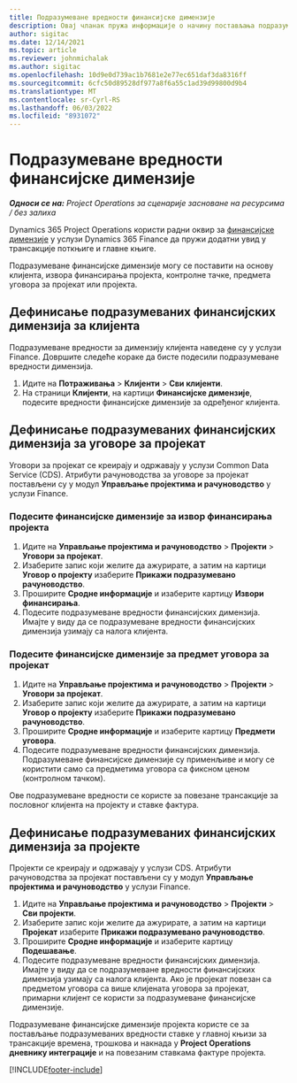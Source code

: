 ```yaml
---
title: Подразумеване вредности финансијске димензије
description: Овај чланак пружа информације о начину постављања подразумеваних вредности финансијске димензије.
author: sigitac
ms.date: 12/14/2021
ms.topic: article
ms.reviewer: johnmichalak
ms.author: sigitac
ms.openlocfilehash: 10d9e0d739ac1b7681e2e77ec651daf3da8316ff
ms.sourcegitcommit: 6cfc50d89528df977a8f6a55c1ad39d99800d9b4
ms.translationtype: MT
ms.contentlocale: sr-Cyrl-RS
ms.lasthandoff: 06/03/2022
ms.locfileid: "8931072"
---
```

# <a name="financial-dimension-defaults"></a>Подразумеване вредности финансијске димензије

_**Односи се на:** Project Operations за сценарије засноване на ресурсима / без залиха_



Dynamics 365 Project Operations користи радни оквир за [финансијске димензије](/dynamics365/finance/general-ledger/financial-dimensions) у услузи Dynamics 365 Finance да пружи додатни увид у трансакције поткњиге и главне књиге.

Подразумеване финансијске димензије могу се поставити на основу клијента, извора финансирања пројекта, контролне тачке, предмета уговора за пројекат или пројекта.

## <a name="define-default-financial-dimensions-for-a-customer"></a>Дефинисање подразумеваних финансијских димензија за клијента

Подразумеване вредности за димензију клијента наведене су у услузи Finance. Довршите следеће кораке да бисте подесили подразумеване вредности димензија.

1. Идите на **Потраживања** > **Клијенти** > **Сви клијенти**.
2. На страници **Клијенти**, на картици **Финансијске димензије**, подесите вредности финансијске димензије за одређеног клијента.

## <a name="define-default-financial-dimensions-for-project-contracts"></a>Дефинисање подразумеваних финансијских димензија за уговоре за пројекат

Уговори за пројекат се креирају и одржавају у услузи Common Data Service (CDS). Атрибути рачуноводства за уговоре за пројекат постављени су у модул **Управљање пројектима и рачуноводство** у услузи Finance.

### <a name="set-financial-dimensions-for-a-project-funding-source"></a>Подесите финансијске димензије за извор финансирања пројекта

1. Идите на **Управљање пројектима и рачуноводство** > **Пројекти** > **Уговори за пројекат**.
2. Изаберите запис који желите да ажурирате, а затим на картици **Уговор о пројекту** изаберите **Прикажи подразумевано рачуноводство**.
3. Проширите **Сродне информације** и изаберите картицу **Извори финансирања**.
4. Подесите подразумеване вредности финансијских димензија. Имајте у виду да се подразумеване вредности финансијских димензија узимају са налога клијента.

### <a name="set-financial-dimensions-for-a-project-contract-line"></a>Подесите финансијске димензије за предмет уговора за пројекат

1. Идите на **Управљање пројектима и рачуноводство** > **Пројекти** > **Уговори за пројекат**.
2. Изаберите запис који желите да ажурирате, а затим на картици **Уговор о пројекту** изаберите **Прикажи подразумевано рачуноводство**.
3. Проширите **Сродне информације** и изаберите картицу **Предмети уговора**.
4. Подесите подразумеване вредности финансијских димензија. Подразумеване финансијске димензије су применљиве и могу се користити само са предметима уговора са фиксном ценом (контролном тачком).

Ове подразумеване вредности се користе за повезане трансакције за пословног клијента на пројекту и ставке фактура.

## <a name="define-default-financial-dimensions-for-projects"></a>Дефинисање подразумеваних финансијских димензија за пројекте

Пројекти се креирају и одржавају у услузи CDS. Атрибути рачуноводства за пројекат постављени су у модул **Управљање пројектима и рачуноводство** у услузи Finance.

1. Идите на **Управљање пројектима и рачуноводство** > **Пројекти** > **Сви пројекти**.
2. Изаберите запис који желите да ажурирате, а затим на картици **Пројекат** изаберите **Прикажи подразумевано рачуноводство**.
3. Проширите **Сродне информације** и изаберите картицу **Подешавање**.
4. Подесите подразумеване вредности финансијских димензија. Имајте у виду да се подразумеване вредности финансијских димензија узимају са налога клијента. Ако је пројекат повезан са предметом уговора са више клијената уговора за пројекат, примарни клијент се користи за подразумеване финансијске димензије.

Подразумеване финансијске димензије пројекта користе се за постављање подразумеваних вредности ставке у главној књизи за трансакције времена, трошкова и накнада у **Project Operations дневнику интеграције** и на повезаним ставкама фактуре пројекта.

[!INCLUDE[footer-include](../includes/footer-banner.md)]
